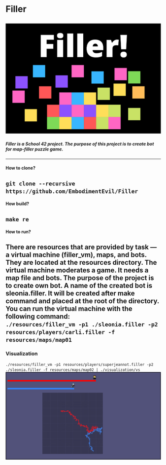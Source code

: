 # Filler 
![FILLER](https://github.com/EmbodimentEvil/Filler/blob/master/images/icon.png)
---
##### Filler is a School 42 project. The purpose of this project is to create bot for map-filler puzzle game.
---
#### How  to clone?

`git clone --recursive https://github.com/EmbodimentEvil/Filler`
---
#### How  build?

`make re`
---
#### How to run?  
There are resources that are provided by task — a virtual machine (filler_vm), maps, and bots. They are located at the resources directory.
The virtual machine moderates a game. It needs a map file and bots.
The purpose of the project is to create own bot.
A name of the created bot is sleonia.filler. It will be created after make command and placed at the root of the directory.
You can run the virtual machine with the following command:  
`./resources/filler_vm -p1 ./sleonia.filler -p2 resources/players/carli.filler -f resources/maps/map01`
---
### Visualization  
`./resources/filler_vm -p1 resources/players/superjeannot.filler -p2 ./sleonia.filler -f resources/maps/map02 | ./visualization/vs`
![Screen 1](https://github.com/EmbodimentEvil/Filler/blob/master/images/screen1.png)
